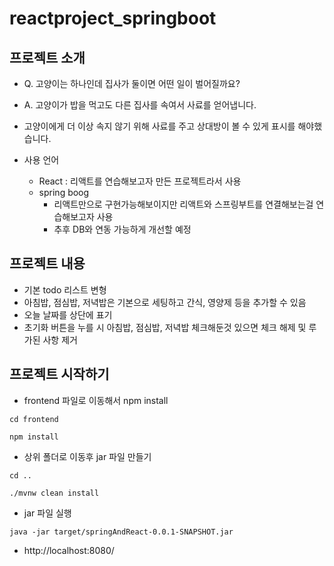 # reactproject_springboot

## 프로젝트 소개
- Q. 고양이는 하나인데 집사가 둘이면 어떤 일이 벌어질까요?
- A. 고양이가 밥을 먹고도 다른 집사를 속여서 사료를 얻어냅니다.

- 고양이에게 더 이상 속지 않기 위해 사료를 주고 상대방이 볼 수 있게 표시를 해야했습니다.
- 사용 언어 
  - React : 리액트를 연습해보고자 만든 프로젝트라서 사용
  - spring boog 
      - 리액트만으로 구현가능해보이지만 리액트와 스프링부트를 연결해보는걸 연습해보고자 사용
      - 추후 DB와 연동 가능하게 개선할 예정

## 프로젝트 내용
- 기본 todo 리스트 변형
- 아침밥, 점심밥, 저녁밥은 기본으로 세팅하고 간식, 영양제 등을 추가할 수 있음
- 오늘 날짜를 상단에 표기
- 초기화 버튼을 누를 시 아침밥, 점심밥, 저녁밥 체크해둔것 있으면 체크 해제 및 루가된 사항 제거

## 프로젝트 시작하기
- frontend 파일로 이동해서 npm install
```
cd frontend
```
```
npm install
```

- 상위 폴더로 이동후 jar 파일 만들기
```
cd ..
```
```
./mvnw clean install
```

- jar 파일 실행
```
java -jar target/springAndReact-0.0.1-SNAPSHOT.jar
```
  - http://localhost:8080/
  

